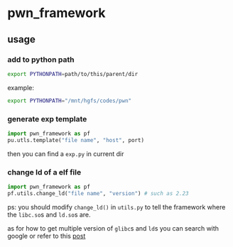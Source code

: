 # pwn_framework


## usage

### add to python path

```bash
export PYTHONPATH=path/to/this/parent/dir
```

example:

```bash
export PYTHONPATH="/mnt/hgfs/codes/pwn"
```

### generate exp template

```python
import pwn_framework as pf
pu.utls.template("file name", "host", port)
```

then you can find a `exp.py` in current dir

### change ld of a elf file

```python
import pwn_framework as pf
pf.utils.change_ld("file name", "version") # such as 2.23
```

ps: you should modify `change_ld()` in `utils.py` to tell the framework where the `libc.so`s and `ld.so`s are.

as for how to get multiple version of `glibc`s and `ld`s you can search with google or refer to this [post](https://www.jianshu.com/p/ee1ad4044ef7)

